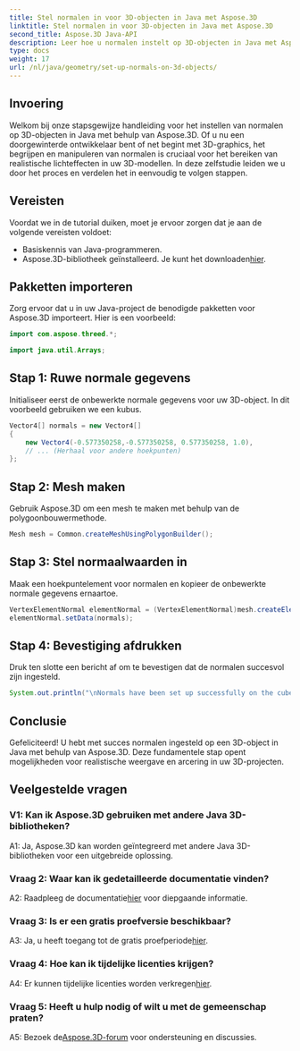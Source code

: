 ```yaml
---
title: Stel normalen in voor 3D-objecten in Java met Aspose.3D
linktitle: Stel normalen in voor 3D-objecten in Java met Aspose.3D
second_title: Aspose.3D Java-API
description: Leer hoe u normalen instelt op 3D-objecten in Java met Aspose.3D. Verbeter uw afbeeldingen met deze uitgebreide tutorial.
type: docs
weight: 17
url: /nl/java/geometry/set-up-normals-on-3d-objects/
---
```

## Invoering

Welkom bij onze stapsgewijze handleiding voor het instellen van normalen op 3D-objecten in Java met behulp van Aspose.3D. Of u nu een doorgewinterde ontwikkelaar bent of net begint met 3D-graphics, het begrijpen en manipuleren van normalen is cruciaal voor het bereiken van realistische lichteffecten in uw 3D-modellen. In deze zelfstudie leiden we u door het proces en verdelen het in eenvoudig te volgen stappen.

## Vereisten

Voordat we in de tutorial duiken, moet je ervoor zorgen dat je aan de volgende vereisten voldoet:

- Basiskennis van Java-programmeren.
-  Aspose.3D-bibliotheek geïnstalleerd. Je kunt het downloaden[hier](https://releases.aspose.com/3d/java/).

## Pakketten importeren

Zorg ervoor dat u in uw Java-project de benodigde pakketten voor Aspose.3D importeert. Hier is een voorbeeld:

```java
import com.aspose.threed.*;

import java.util.Arrays;
```

## Stap 1: Ruwe normale gegevens

Initialiseer eerst de onbewerkte normale gegevens voor uw 3D-object. In dit voorbeeld gebruiken we een kubus.

```java
Vector4[] normals = new Vector4[]
{
    new Vector4(-0.577350258,-0.577350258, 0.577350258, 1.0),
    // ... (Herhaal voor andere hoekpunten)
};

```

## Stap 2: Mesh maken

Gebruik Aspose.3D om een mesh te maken met behulp van de polygoonbouwermethode.

```java
Mesh mesh = Common.createMeshUsingPolygonBuilder();
```

## Stap 3: Stel normaalwaarden in

Maak een hoekpuntelement voor normalen en kopieer de onbewerkte normale gegevens ernaartoe.

```java
VertexElementNormal elementNormal = (VertexElementNormal)mesh.createElement(VertexElementType.NORMAL, MappingMode.CONTROL_POINT, ReferenceMode.DIRECT);
elementNormal.setData(normals);
```

## Stap 4: Bevestiging afdrukken

Druk ten slotte een bericht af om te bevestigen dat de normalen succesvol zijn ingesteld.

```java
System.out.println("\nNormals have been set up successfully on the cube.");
```

## Conclusie

Gefeliciteerd! U hebt met succes normalen ingesteld op een 3D-object in Java met behulp van Aspose.3D. Deze fundamentele stap opent mogelijkheden voor realistische weergave en arcering in uw 3D-projecten.

## Veelgestelde vragen

### V1: Kan ik Aspose.3D gebruiken met andere Java 3D-bibliotheken?

A1: Ja, Aspose.3D kan worden geïntegreerd met andere Java 3D-bibliotheken voor een uitgebreide oplossing.

### Vraag 2: Waar kan ik gedetailleerde documentatie vinden?

 A2: Raadpleeg de documentatie[hier](https://reference.aspose.com/3d/java/) voor diepgaande informatie.

### Vraag 3: Is er een gratis proefversie beschikbaar?

 A3: Ja, u heeft toegang tot de gratis proefperiode[hier](https://releases.aspose.com/).

### Vraag 4: Hoe kan ik tijdelijke licenties krijgen?

 A4: Er kunnen tijdelijke licenties worden verkregen[hier](https://purchase.aspose.com/temporary-license/).

### Vraag 5: Heeft u hulp nodig of wilt u met de gemeenschap praten?

A5: Bezoek de[Aspose.3D-forum](https://forum.aspose.com/c/3d/18) voor ondersteuning en discussies.